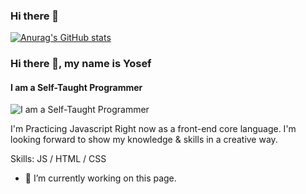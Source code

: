 ### Hi there 👋

[![Anurag's GitHub stats](https://github-readme-stats.vercel.app/api?username=Youssuf-bakry)](https://github.com/anuraghazra/github-readme-stats)
<!--
**Youssuf-bakry/Youssuf-bakry** is a ✨ _special_ ✨ repository because its `README.md` (this file) appears on your GitHub profile.

Here are some ideas to get you started:

- 🔭 I’m currently working on ...
- 🌱 I’m currently learning ...
- 👯 I’m looking to collaborate on ...
- 🤔 I’m looking for help with ...
- 💬 Ask me about ...
- 📫 How to reach me: ...
- 😄 Pronouns: ...
- ⚡ Fun fact: ...
-->
### Hi there 👋, my name is Yosef
#### I am a Self-Taught Programmer
![I am a Self-Taught Programmer](https://arturssmirnovs.github.io/github-profile-readme-generator/images/banner.png)

I'm Practicing Javascript Right now as a front-end core language.
I'm looking forward to show my knowledge & skills in a creative way.

Skills: JS / HTML / CSS

- 🔭 I’m currently working on this page. 




